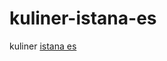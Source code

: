 # kuliner-istana-es
kuliner <a href="http://contoh-desain-banner.blogspot.com/2015/11/kuliner-istana-es-adison-mojosari.html">istana es</a>
